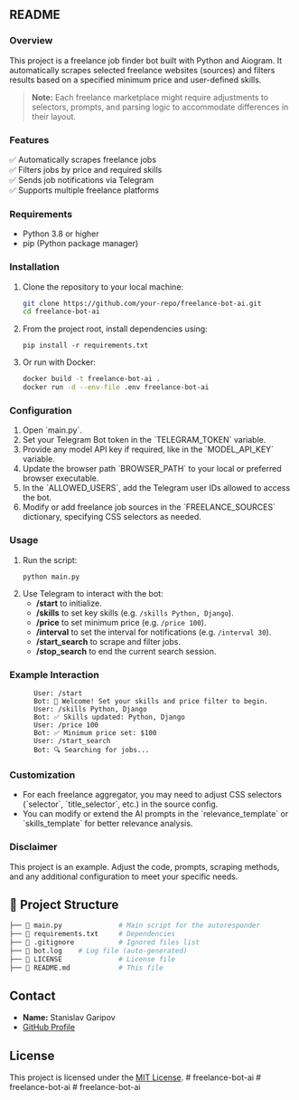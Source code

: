 ## **README**

### **Overview**
This project is a freelance job finder bot built with Python and Aiogram. It automatically scrapes selected freelance websites (sources) and filters results based on a specified minimum price and user-defined skills.

> **Note:** Each freelance marketplace might require adjustments to selectors, prompts, and parsing logic to accommodate differences in their layout.

### **Features**
✅ Automatically scrapes freelance jobs  
✅ Filters jobs by price and required skills  
✅ Sends job notifications via Telegram  
✅ Supports multiple freelance platforms  

### **Requirements**
- Python 3.8 or higher  
- pip (Python package manager)  

### **Installation**
1. Clone the repository to your local machine:
   ```bash
   git clone https://github.com/your-repo/freelance-bot-ai.git
   cd freelance-bot-ai
   ```  
2. From the project root, install dependencies using:  
   ```
   pip install -r requirements.txt
   ```
3. Or run with Docker:
   ```bash
   docker build -t freelance-bot-ai .
   docker run -d --env-file .env freelance-bot-ai
   ```  
   
### **Configuration**
1. Open \`main.py\`.
2. Set your Telegram Bot token in the \`TELEGRAM_TOKEN\` variable.
3. Provide any model API key if required, like in the \`MODEL_API_KEY\` variable.
4. Update the browser path \`BROWSER_PATH\` to your local or preferred browser executable.
5. In the \`ALLOWED_USERS\`, add the Telegram user IDs allowed to access the bot.
6. Modify or add freelance job sources in the \`FREELANCE_SOURCES\` dictionary, specifying CSS selectors as needed.

### **Usage**
1. Run the script:  
   ```
   python main.py
   ```
2. Use Telegram to interact with the bot:
   - **/start** to initialize.  
   - **/skills** to set key skills (e\.g\. `/skills Python, Django`).  
   - **/price** to set minimum price (e\.g\. `/price 100`).  
   - **/interval** to set the interval for notifications (e\.g\. `/interval 30`).  
   - **/start_search** to scrape and filter jobs.  
   - **/stop_search** to end the current search session.

### **Example Interaction**
```
      User: /start
      Bot: 🤖 Welcome! Set your skills and price filter to begin.
      User: /skills Python, Django
      Bot: ✅ Skills updated: Python, Django
      User: /price 100
      Bot: ✅ Minimum price set: $100
      User: /start_search
      Bot: 🔍 Searching for jobs...
```

### **Customization**
- For each freelance aggregator, you may need to adjust CSS selectors (\`selector\`, \`title_selector\`, etc\.) in the source config.
- You can modify or extend the AI prompts in the \`relevance_template\` or \`skills_template\` for better relevance analysis.

### **Disclaimer**
This project is an example. Adjust the code, prompts, scraping methods, and any additional configuration to meet your specific needs.

## 📂 Project Structure  
```bash
├── 📄 main.py              # Main script for the autoresponder
├── 📄 requirements.txt     # Dependencies
├── 📄 .gitignore           # Ignored files list
├── 📄 bot.log    # Log file (auto-generated)
├── 📄 LICENSE              # License file
├── 📄 README.md            # This file
```

## Contact
- **Name:** Stanislav Garipov
- [GitHub Profile](https://github.com/StanGar30)

## License
This project is licensed under the [MIT License](LICENSE).
#   f r e e l a n c e - b o t - a i  
 #   f r e e l a n c e - b o t - a i  
 #   f r e e l a n c e - b o t - a i  
 